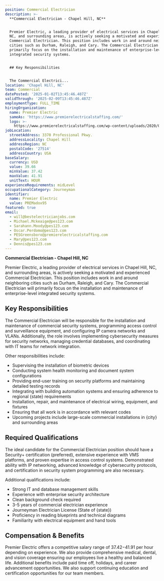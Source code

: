 ```yaml
---
position: Commercial Electrician
description: >-
  **Commercial Electrician - Chapel Hill, NC**


  Premier Electric, a leading provider of electrical services in Chapel Hill,
  NC, and surrounding areas, is actively seeking a motivated and experienced
  Commercial Electrician. This position includes work in and around neighboring
  cities such as Durham, Raleigh, and Cary. The Commercial Electrician will
  primarily focus on the installation and maintenance of enterprise-level
  integrated security systems.


  ## Key Responsibilities


  The Commercial Electrici...
location: 'Chapel Hill, NC'
team: Commercial
datePosted: '2025-01-02T13:45:46.487Z'
validThrough: '2025-02-09T13:45:46.487Z'
employmentType: FULL_TIME
hiringOrganization:
  name: Premier Electric
  sameAs: 'https://www.premierelectricalstaffing.com/'
  logo: >-
    https://www.premierelectricalstaffing.com/wp-content/uploads/2020/05/Premier-Electrical-Staffing-logo.png
jobLocation:
  streetAddress: 3370 Professional Pkwy.
  addressLocality: Chapel Hill
  addressRegion: NC
  postalCode: '27514'
  addressCountry: USA
baseSalary:
  currency: USD
  value: 39.66
  minValue: 37.42
  maxValue: 41.91
  unitText: HOUR
experienceRequirements: midLevel
occupationalCategory: Journeyman
identifier:
  name: Premier Electric
  value: PREMadox95
featured: true
email:
  - will@bestelectricianjobs.com
  - Michael.Mckeaige@pes123.com
  - Sarahann.Moody@pes123.com
  - Oscar.Perdomo@pes123.com
  - PESGreensboro@premierelectricalstaffing.com
  - Mary@pes123.com
  - Dennis@pes123.com
---
```




**Commercial Electrician - Chapel Hill, NC**

Premier Electric, a leading provider of electrical services in Chapel Hill, NC, and surrounding areas, is actively seeking a motivated and experienced Commercial Electrician. This position includes work in and around neighboring cities such as Durham, Raleigh, and Cary. The Commercial Electrician will primarily focus on the installation and maintenance of enterprise-level integrated security systems.

## Key Responsibilities

The Commercial Electrician will be responsible for the installation and maintenance of commercial security systems, programming access control and surveillance equipment, and configuring IP camera networks and VLANs. Additionally, the role involves implementing cybersecurity measures for security networks, managing credential databases, and coordinating with IT teams for network integration. 

Other responsibilities include:

- Supervising the installation of biometric devices
- Conducting system health monitoring and document system configurations
- Providing end-user training on security platforms and maintaining detailed testing records
- Integrating with building automation systems and ensuring adherence to regional {state} requirements
- Installation, repair, and maintenance of electrical wiring, equipment, and fixtures
- Ensuring that all work is in accordance with relevant codes
- Upcoming projects include large-scale commercial installations in {city} and surrounding areas

## Required Qualifications

The ideal candidate for the Commercial Electrician position should have a Security+ certification (preferred), extensive experience with VMS platforms, and proven expertise in access control systems. Demonstrated ability with IP networking, advanced knowledge of cybersecurity protocols, and certification in security system programming are also necessary.

Additional qualifications include:

- Strong IT and database management skills
- Experience with enterprise security architecture
- Clean background check required
- 3-5 years of commercial electrician experience
- Journeyman Electrician License (State of {state})
- Proficiency in reading blueprints and technical diagrams
- Familiarity with electrical equipment and hand tools

## Compensation & Benefits

Premier Electric offers a competitive salary range of $37.42-$41.91 per hour depending on experience. We also provide comprehensive medical, dental, and vision coverage ensuring our employees live a healthy and balanced life. Additional benefits include paid time off, holidays, and career advancement opportunities. We also support continuing education and certification opportunities for our team members.
